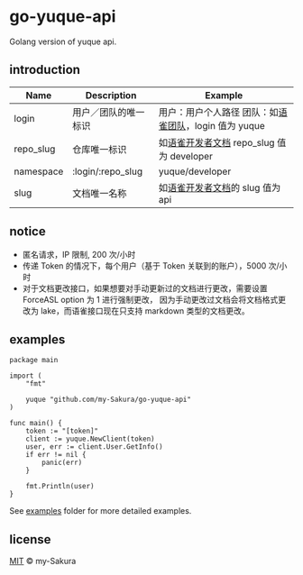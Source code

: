 # go-yuque-api

Golang version of yuque api.

## introduction

| Name      | Description          | Example                                                                               |
| --------- | -------------------- | ------------------------------------------------------------------------------------- |
| login     | 用户／团队的唯一标识 | 用户：用户个人路径 团队：如[语雀团队](https://www.yuque.com/yuque/)，login 值为 yuque |
| repo_slug | 仓库唯一标识         | 如[语雀开发者文档](https://www.yuque.com/yuque/developer) repo_slug 值为 developer    |
| namespace | :login/:repo_slug    | yuque/developer                                                                       |
| slug      | 文档唯一名称         | 如[语雀开发者文档](https://www.yuque.com/yuque/developer/api)的 slug 值为 api         |

## notice

- 匿名请求，IP 限制, 200 次/小时
- 传递 Token 的情况下，每个用户（基于 Token 关联到的账户），5000 次/小时
- 对于文档更改接口，如果想要对手动更新过的文档进行更改，需要设置 ForceASL option 为 1 进行强制更改，
  因为手动更改过文档会将文档格式更改为 lake，而语雀接口现在只支持 markdown 类型的文档更改。

## examples

```
package main

import (
	"fmt"

    yuque "github.com/my-Sakura/go-yuque-api"
)

func main() {
	token := "[token]"
	client := yuque.NewClient(token)
	user, err := client.User.GetInfo()
	if err != nil {
		panic(err)
	}

	fmt.Println(user)
}
```

See [examples](https://github.com/my-Sakura/go-yuque-api/tree/main/examples) folder for more detailed examples.

## license

[MIT](https://github.com/my-Sakura/go-yuque-api/blob/main/LICENSE) © my-Sakura
